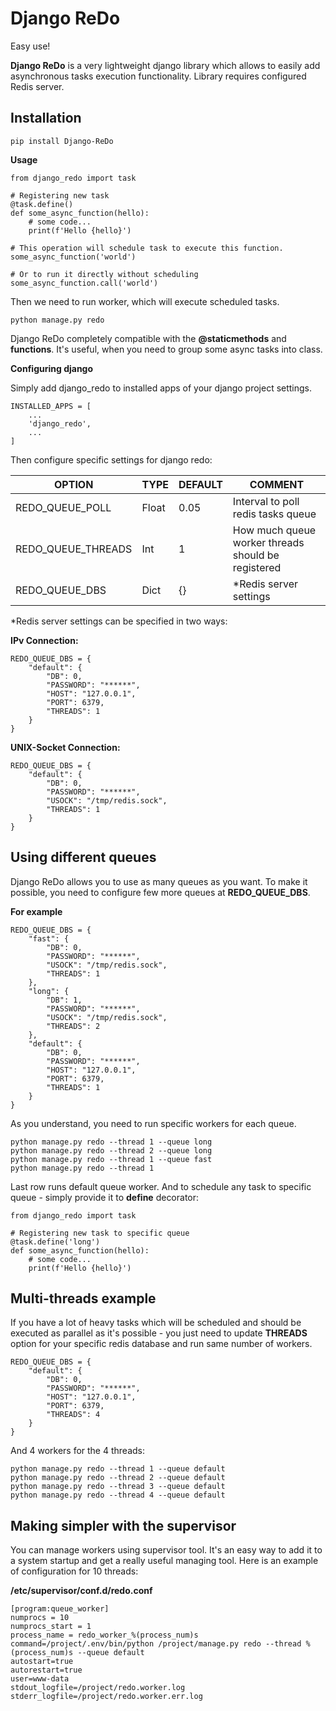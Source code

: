 Django ReDo
=============

Easy use!

**Django ReDo** is a very lightweight django library which allows to easily add asynchronous
tasks execution functionality. Library requires configured Redis server.


Installation
------------

    pip install Django-ReDo


**Usage**

    from django_redo import task
    
    # Registering new task
    @task.define()
    def some_async_function(hello):
        # some code...
        print(f'Hello {hello}')
    
    # This operation will schedule task to execute this function.
    some_async_function('world')
    
    # Or to run it directly without scheduling
    some_async_function.call('world')
    
Then we need to run worker, which will execute scheduled tasks.

    python manage.py redo
    
Django ReDo completely compatible with the **@staticmethods** and **functions**. It's
useful, when you need to group some async tasks into class.


**Configuring django**

Simply add django_redo to installed apps of your django project settings.

    INSTALLED_APPS = [
        ...
        'django_redo',
        ...
    ]
    
Then configure specific settings for django redo:


|OPTION|TYPE|DEFAULT|COMMENT|
|---|---|---|---|
|REDO_QUEUE_POLL|Float|0.05|Interval to poll redis tasks queue|
|REDO_QUEUE_THREADS|Int|1|How much queue worker threads should be registered|
|REDO_QUEUE_DBS|Dict|{}|*Redis server settings|

*Redis server settings can be specified in two ways:

**IPv Connection:**

    REDO_QUEUE_DBS = {
        "default": {
            "DB": 0,
            "PASSWORD": "******",
            "HOST": "127.0.0.1",
            "PORT": 6379,
            "THREADS": 1
        }
    }
    
**UNIX-Socket Connection:**

    REDO_QUEUE_DBS = {
        "default": {
            "DB": 0,
            "PASSWORD": "******",
            "USOCK": "/tmp/redis.sock",
            "THREADS": 1
        }
    }
    
Using different queues
----------------------

Django ReDo allows you to use as many queues as you want. To make it possible, you need
to configure few more queues at **REDO_QUEUE_DBS**.

**For example**

    REDO_QUEUE_DBS = {
        "fast": {
            "DB": 0,
            "PASSWORD": "******",
            "USOCK": "/tmp/redis.sock",
            "THREADS": 1
        },
        "long": {
            "DB": 1,
            "PASSWORD": "******",
            "USOCK": "/tmp/redis.sock",
            "THREADS": 2
        },
        "default": {
            "DB": 0,
            "PASSWORD": "******",
            "HOST": "127.0.0.1",
            "PORT": 6379,
            "THREADS": 1
        }
    }
    
As you understand, you need to run specific workers for each queue.

    python manage.py redo --thread 1 --queue long
    python manage.py redo --thread 2 --queue long
    python manage.py redo --thread 1 --queue fast
    python manage.py redo --thread 1
    
Last row runs default queue worker. And to schedule any task to specific queue - 
simply provide it to **define** decorator:

    from django_redo import task
    
    # Registering new task to specific queue
    @task.define('long')
    def some_async_function(hello):
        # some code...
        print(f'Hello {hello}')
        
        
Multi-threads example
---------------------

If you have a lot of heavy tasks which will be scheduled and should be executed as parallel
as it's possible - you just need to update **THREADS** option for your specific redis database
and run same number of workers.

    REDO_QUEUE_DBS = {
        "default": {
            "DB": 0,
            "PASSWORD": "******",
            "HOST": "127.0.0.1",
            "PORT": 6379,
            "THREADS": 4
        }
    }

And 4 workers for the 4 threads:

    python manage.py redo --thread 1 --queue default
    python manage.py redo --thread 2 --queue default
    python manage.py redo --thread 3 --queue default
    python manage.py redo --thread 4 --queue default
    
    
Making simpler with the supervisor
--------------------------------------

You can manage workers using supervisor tool. It's an easy way to add it to a system
startup and get a really useful managing tool. Here is an example of configuration
for 10 threads:


**/etc/supervisor/conf.d/redo.conf**

    [program:queue_worker]
    numprocs = 10
    numprocs_start = 1
    process_name = redo_worker_%(process_num)s
    command=/project/.env/bin/python /project/manage.py redo --thread %(process_num)s --queue default
    autostart=true
    autorestart=true
    user=www-data
    stdout_logfile=/project/redo.worker.log
    stderr_logfile=/project/redo.worker.err.log